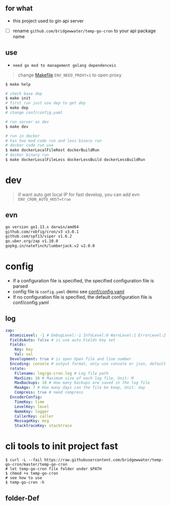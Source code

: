 ## for what

- this project used to gin api server
- [ ] rename `github.com/bridgewwater/temp-go-cron` to your api package name

## use

- `need go mod to management golang dependenceis`

> change [Makefile](Makefile) `ENV_NEED_PROXY=1` to open proxy

```sh
$ make help

# check base dep
$ make init
# first run just use dep to get dep
$ make dep
# change conf/config.yaml

# run server as dev
$ make dev

# run in docker
# has two mod code run and less binary run
# docker code run use
$ make dockerLocalFileRest dockerBuildRun
# docker binary run
$ make dockerLocalFileLess dockerLessBuild dockerLessBuildRun
```

# dev

> if want auto get local IP for fast develop, you can add evn `ENV_CRON_AUTO_HOST=true`

## evn

```bash
go version go1.13.x darwin/amd64
github.com/robfig/cron/v3 v3.0.1
github.com/spf13/viper v1.6.2
go.uber.org/zap v1.10.0
gopkg.in/natefinch/lumberjack.v2 v2.0.0
```

# config

- If a configuration file is specified, the specified configuration file is parsed
- config file is `config.yaml` demo see [conf/config.yaml](conf/config.yaml)
- If no configuration file is specified, the default configuration file is conf/config.yaml

## log

```yaml
zap:
  AtomicLevel: -1 # DebugLevel:-1 InfoLevel:0 WarnLevel:1 ErrorLevel:2
  FieldsAuto: false # is use auto Fields key set
  Fields:
    Key: key
    Val: val
  Development: true # is open Open file and line number
  Encoding: console # output format, only use console or json, default is console
  rotate:
    Filename: log/go-cron.log # Log file path
    MaxSize: 16 # Maximum size of each log file, Unit: M
    MaxBackups: 10 # How many backups are saved in the log file
    MaxAge: 7 # How many days can the file be keep, Unit: day
    Compress: true # need compress
  EncoderConfig:
    TimeKey: time
    LevelKey: level
    NameKey: logger
    CallerKey: caller
    MessageKey: msg
    StacktraceKey: stacktrace
```

# cli tools to init project fast

```
$ curl -L --fail https://raw.githubusercontent.com/bridgewwater/temp-go-cron/master/temp-go-cron
# let temp-go-cron file folder under $PATH
$ chmod +x temp-go-cron
# see how to use
$ temp-go-cron -h
```

## folder-Def

```

```
